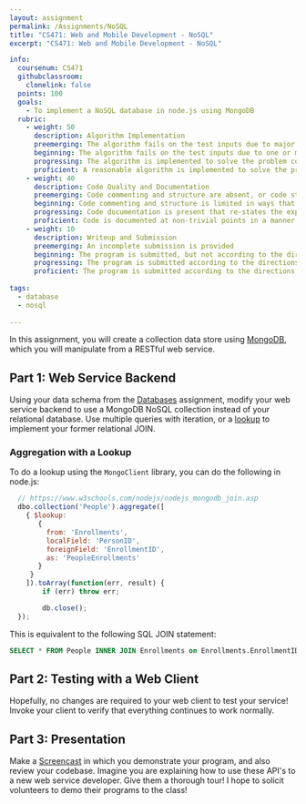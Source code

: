 ```yaml
---
layout: assignment
permalink: /Assignments/NoSQL
title: "CS471: Web and Mobile Development - NoSQL"
excerpt: "CS471: Web and Mobile Development - NoSQL"

info:
  coursenum: CS471
  githubclassroom:
    clonelink: false
  points: 100
  goals:
    - To implement a NoSQL database in node.js using MongoDB
  rubric:
    - weight: 50
      description: Algorithm Implementation
      preemerging: The algorithm fails on the test inputs due to major issues, or the program fails to compile and/or run
      beginning: The algorithm fails on the test inputs due to one or more minor issues
      progressing: The algorithm is implemented to solve the problem correctly according to given test inputs, but would fail if executed in a general case due to a minor issue or omission in the algorithm design or implementation
      proficient: A reasonable algorithm is implemented to solve the problem which correctly solves the problem according to the given test inputs, and would be reasonably expected to solve the problem in the general case
    - weight: 40
      description: Code Quality and Documentation
      preemerging: Code commenting and structure are absent, or code structure departs significantly from best practice, and/or the code departs significantly from the style guide
      beginning: Code commenting and structure is limited in ways that reduce the readability of the program, and/or there are minor departures from the style guide
      progressing: Code documentation is present that re-states the explicit code definitions, and/or code is written that mostly adheres to the style guide
      proficient: Code is documented at non-trivial points in a manner that enhances the readability of the program, and code is written according to the style guide
    - weight: 10
      description: Writeup and Submission
      preemerging: An incomplete submission is provided
      beginning: The program is submitted, but not according to the directions in one or more ways (for example, because it is lacking a readme writeup)
      progressing: The program is submitted according to the directions with a minor omission or correction needed, and with at least superficial responses to the bolded questions throughout
      proficient: The program is submitted according to the directions, including a readme writeup describing the solution, and thoughtful answers to the bolded questions throughout
  
tags:
  - database
  - nosql
  
---
```


In this assignment, you will create a collection data store using [MongoDB](http://mongodb.com), which you will manipulate from a RESTful web service.

## Part 1: Web Service Backend
Using your data schema from the [Databases](./Databases) assignment, modify  your web service backend to use a MongoDB NoSQL collection instead of your relational database.  Use multiple queries with iteration, or a [lookup](https://docs.mongodb.com/manual/reference/operator/aggregation/lookup/) to implement your former relational JOIN.

### Aggregation with a Lookup
To do a lookup using the `MongoClient` library, you can do the following in node.js:

```javascript
  // https://www.w3schools.com/nodejs/nodejs_mongodb_join.asp
  dbo.collection('People').aggregate([
    { $lookup:
       {
         from: 'Enrollments',
         localField: 'PersonID',
         foreignField: 'EnrollmentID',
         as: 'PeopleEnrollments'
       }
     }
    ]).toArray(function(err, result) {
        if (err) throw err;

        db.close();
  });
```

This is equivalent to the following SQL JOIN statement:

```sql
SELECT * FROM People INNER JOIN Enrollments on Enrollments.EnrollmentID = People.PersonID
```

## Part 2: Testing with a Web Client
Hopefully, no changes are required to your web client to test your service!  Invoke your client to verify that everything continues to work normally.

## Part 3: Presentation

Make a [Screencast](https://screencast-o-matic.com/) in which you demonstrate your program, and also review your codebase.  Imagine you are explaining how to use these API's to a new web service developer.  Give them a thorough tour!  I hope to solicit volunteers to demo their programs to the class!